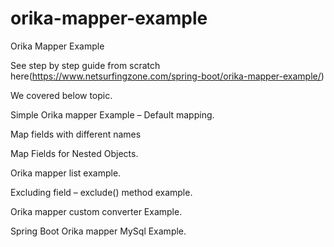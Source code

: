# orika-mapper-example
Orika Mapper Example

See step by step guide from scratch here(https://www.netsurfingzone.com/spring-boot/orika-mapper-example/)

We covered below topic.

Simple Orika mapper Example – Default mapping.

Map fields with different names

Map Fields for Nested Objects.

Orika mapper list example.

Excluding field – exclude() method example.

Orika mapper custom converter Example.

Spring Boot Orika mapper MySql Example.

